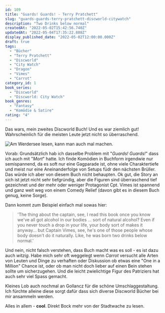 ```yaml
---
id: 109
title: "Guards! Guards! - Terry Pratchett"
slug: "guards-guards-terry-pratchett-discworld-citywatch"
description: "Two Drinks below normal"
createdAt: "2022-05-02T15:42:56.740Z"
updatedAt: "2022-05-04T17:35:22.888Z"
display_published_date: "2022-05-02T12:00:00.000Z"
draft: true
tags:
  - "Bücher"
  - "Terry Pratchett"
  - "Discworld"
  - "City Watch"
  - "Dragon"
  - "Vimes"
  - "Carrot"
category_id: 1
book_series:
  - "Discworld"
  - "Discworld: City Watch"
book_genres:
  - "Fantasy"
  - "Komödie & Satire"
rating: "4"
---
```


Das wars, mein zweites Discworld Buch! Und es war ziemlich gut! Wahrscheinlich für die meisten Leute jetzt nicht so überraschend. 

![Am Werdersee lesen, kann man auch mal machen.](https://res.cloudinary.com/dlsll9dkn/image/upload/v1651498333/photo_2022_05_02_15_31_46_7012255360.jpg)

Vorab: Grundsätzlich hab ich dasselbe Problem mit "*Guards! Guards!*" dass ich auch mit "*Mort*" hatte. Ich finde Komödien in Buchform irgendwie nur semispannend, da es soft nur eine Gagparade ist, ohne viele Charaktertiefe und meist nur eine Aneinanderfolge von Setups füdr den nächsten Brüller. 
Das würde ich aber von diesem Buch nicht behaupten. Ok gut, die Story an sich ist jetzt nicht sehr tiefgründig, aber die Figuren sind überraschend tief gezeichnet und der mehr oder weniger Protagonist Cpt. Vimes ist spannend und ganz weit weg von einem Comedy Relief (davon gibt es in diesem Buch genug, keine Sorge). 

Dann kommt zum Beispiel einfach mal sowas hier:

> 'The thing about the captain, see, I read this book once you know we've all got alcohol in our bodies ... sort of natural alcohol? Even if you never touch a drop in your life, your body sort of makes it anyway... but Captain Vimes, see, he's one of those people whose body doesn't do it naturally. Like, he was born two drinks below normal.' 

Und nein, nicht falsch verstehen, dass Buch macht was es soll - es ist dazu auch *witzig*. Habe mich sehr oft weggelegt wenn *Carrot* versucht alle Arten von Leuten und Dinge zu verhaften oder Diskussion ob etwas eine "One in a Million" Chance ist, oder ob man nicht doch lieber auf einen Bein stehen sollte um sicherzugehen. Und die leicht zwielichtige Figur des Patriziers hat auch sehr viel Spass gemacht. 

Kleines Lob auch nochmal an Gollancz für die schöne Umschlaggestaltung. Ich fürchte alleine diese sorgt dafür dass sich diverse Discworld Bücher bei mir ansammeln werden.

Alles in allem - **cool**. Direkt Bock mehr von der Stadtwache zu lesen. 





